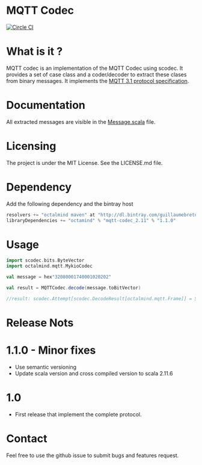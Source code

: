 # MQTT Codec

[![Circle CI](https://circleci.com/gh/guillaumebreton/mqtt-codec/tree/master.svg?style=svg)](https://circleci.com/gh/guillaumebreton/mqtt-codec/tree/master)

# What is it ?

MQTT codec is an implementation of the MQTT Codec using scodec. It provides a set of case class and a coder/decoder to extract these clases from binary messages. It implements the [MQTT 3.1 protocol specification](http://docs.oasis-open.org/mqtt/mqtt/v3.1.1/os/mqtt-v3.1.1-os.html).

# Documentation

All extracted messages are visible in the [Message.scala](https://github.com/guillaumebreton/mqtt-codec/blob/develop/src/main/scala/mqtt/Message.scala) file.

# Licensing

The project is under the MIT License. See the LICENSE.md file.

# Dependency

Add the following dependency and the bintray host

~~~scala
resolvers += "octalmind maven" at "http://dl.bintray.com/guillaumebreton/maven"
libraryDependencies += "octamind" % "mqtt-codec_2.11" % "1.1.0"
~~~

# Usage

~~~scala
import scodec.bits.ByteVector
import octalmind.mqtt.MykioCodec

val message = hex"32080001740001020202"

val result = MQTTCodec.decode(message.toBitVector)

//result: scodec.Attempt[scodec.DecodeResult[octalmind.mqtt.Frame]] = Successful(DecodeResult(Frame(Header(3,false,QOS1,false),Publish(t,Some(1),ByteVector(3 bytes, 0x020202))),BitVector(empty)))
~~~


# Release Nots

# 1.1.0 - Minor fixes

- Use semantic versioning
- Update scala version and cross compiled version to scala 2.11.6

# 1.0

- First release that implement the complete protocol.

# Contact

Feel free to use the github issue to submit bugs and features request.


